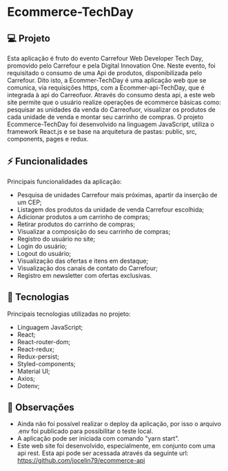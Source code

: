 # Ecommerce-TechDay

## 💻 Projeto

Esta aplicação é fruto do evento Carrefour Web Developer Tech Day, promovido pelo Carrefour e pela Digital Innovation One. Neste evento, foi requisitado o consumo de uma Api de produtos, disponibilizada pelo Carrefour. Dito isto, a Ecommer-TechDay é uma aplicação web que se comunica, via requisições https, com a Ecommer-api-TechDay, que é integrada à api do Carreofuor. Através do consumo desta api, a este web site permite que o usuário realize operações de ecommerce básicas como: pesquisar as unidades da venda do Carreofuor, visualizar os produtos de cada unidade de venda e montar seu carrinho de compras. O projeto Ecommerce-TechDay foi desenvolvido na linguagem JavaScript, utiliza o framework React.js e se base na arquitetura de pastas: public, src, components, pages e redux.

## ⚡ Funcionalidades

Principais funcionalidades da aplicação:
- Pesquisa de unidades Carrefour mais próximas, apartir da inserção de um CEP;
- Listagem dos produtos da unidade de venda Carrefour escolhida;
- Adicionar produtos a um carrinho de compras;
- Retirar produtos do carrinho de compras;
- Visualizar a composição do seu carrinho de compras;
- Registro do usuário no site;
- Login do usuário;
- Logout do usuário;
- Visualização das ofertas e itens em destaque;
- Visualização dos canais de contato do Carrefour;
- Registro em newsletter com ofertas exclusivas. 


## 🚀 Tecnologias

Principais tecnologias utilizadas no projeto:
- Linguagem JavaScript;
- React;
- React-router-dom;
- React-redux;
- Redux-persist;
- Styled-components;
- Material UI;
- Axios;
- Dotenv;

## 💬 Observações
 - Ainda não foi possível realizar o deploy da aplicação, por isso o arquivo .env foi publicado para possibilitar o teste local.
 - A aplicação pode ser iniciada com comando "yarn start".
 - Este web site foi desenvolvido, especialmente, em conjunto com uma api rest. Esta api pode ser acessada através da seguinte 
 url: https://github.com/jocelin79/ecommerce-api
